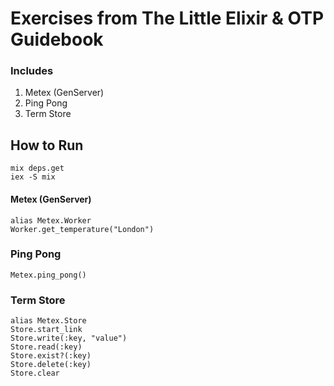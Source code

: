 # Exercises from The Little Elixir & OTP Guidebook 

### Includes 
1. Metex (GenServer)
2. Ping Pong
3. Term Store

## How to Run

```
mix deps.get
iex -S mix
```

#### Metex (GenServer)

```
alias Metex.Worker
Worker.get_temperature("London")
```

### Ping Pong

```
Metex.ping_pong()
```

### Term Store

```
alias Metex.Store
Store.start_link
Store.write(:key, "value")
Store.read(:key)
Store.exist?(:key)
Store.delete(:key)
Store.clear
```

